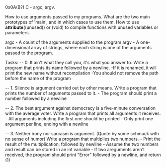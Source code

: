 0x0A(B?) C - argc, argv.

How to use arguments passed to my programs.
What are the two main prototypes of 'main', and in which cases to use them.
How to use __attribute__((unused)) or (void) to compile functions with 
unused variables or parameters.

argc - A count of the arguments supplied to the program
argv - A one-dimensional array of strings, where each string is one of the
       arguments passed to the program.


Tasks:
-- 0. It ain't what they call you, it's what you answer to.
	Write a program that prints its name followed by a newline.
	 -If it is renamed, it will print the new name without recompilation
	 -You should not remove the path before the name of the program

-- 1. Silence is argument carried out by other means.
	Write a program that prints the number of arguments passed to it.
	 - The program should print a number followed by a newline

-- 2. The best argument against democracy is a five-minute conversation with the average voter.
	Write a program that prints all arguments it receives.
	 - All arguments including the first one should be printed
	 - Only print one argument per line, ending with a newline

-- 3. Neither irony nor sarcasm is argument.
	(Quote by some schmuck with no sense of humor)
	Write a program that multiplies two numbers.
	 - Print the result of the multiplication, followed by newline
	 - Assume the two numbers and result can be stored in an int variable
	 - If two areguments aren't received, the program should print "Error"
	   followed by a newline, and return (1)
